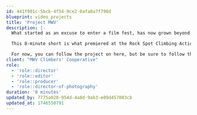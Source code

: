 ```yaml
---
id: 441f901c-5bcb-4f54-9ce2-0afa8a7f798d
blueprint: video_projects
title: 'Project MWV'
description: |-
  What started as an excuse to enter a film fest, has now grown beyond anything I could have expected. This past Fall I had a conversation with Dominic Lentini about the boulder development he's been working on in the Mount Washington Valley and I realized that there was no way I could tell the whole story in just a few minutes.

  This 8-minute short is what premiered at the Rock Spot Climbing Action! Film Festival last weekend, but it is just the tip of the iceberg. I believe that this topic extends beyond just some new boulder problems, but into a conversation about the history of climbing in the area, climbing and development ethics, environmental impact, and community.

  For now, you can follow the project on here, but be sure to follow the MWV Climber’ Cooperative as well for community updates and events.
client: "MWV Climbers' Cooperative"
role:
  - 'role::director'
  - 'role::editor'
  - 'role::producer'
  - 'role::director-of-photography'
duration: '8 minutes'
updated_by: 7775a028-954d-4a8d-9ab3-e09d457083cb
updated_at: 1746550791
---
```

